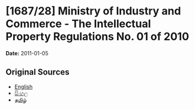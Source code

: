 # [1687/28] Ministry of Industry and Commerce - The Intellectual Property Regulations No. 01 of 2010

**Date:** 2011-01-05

## Original Sources

- [English](https://documents.gov.lk/view/extra-gazettes/2011/1/1687-28_E.pdf)
- [සිංහල](https://documents.gov.lk/view/extra-gazettes/2011/1/1687-28_S.pdf)
- [தமிழ்](https://documents.gov.lk/view/extra-gazettes/2011/1/1687-28_T.pdf)
